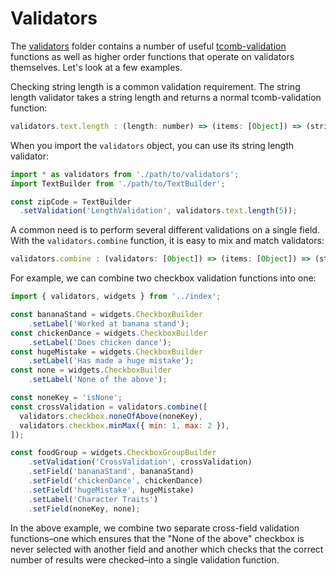 # Validators

The [validators](../src/validators) folder contains a number of useful
[tcomb-validation](https://github.com/gcanti/tcomb-validation) functions as
well as higher order functions that operate on validators themselves. Let's
look at a few examples.

Checking string length is a common validation requirement. The string length
validator takes a string length and returns a normal tcomb-validation function:

```js
validators.text.length : (length: number) => (items: [Object]) => (string | null)
```

When you import the `validators` object, you can use its string length validator:

```js
import * as validators from './path/to/validators';
import TextBuilder from './path/to/TextBuilder';

const zipCode = TextBuilder
  .setValidation('LengthValidation', validators.text.length(5));
```

A common need is to perform several different validations on a single field.
With the `validators.combine` function, it is easy to mix and match validators:

```js
validators.combine : (validators: [Object]) => (items: [Object]) => (string | null)
```

For example, we can combine two checkbox validation functions into one:

```js
import { validators, widgets } from '../index';

const bananaStand = widgets.CheckboxBuilder
    .setLabel('Worked at banana stand');
const chickenDance = widgets.CheckboxBuilder
    .setLabel('Does chicken dance');
const hugeMistake = widgets.CheckboxBuilder
    .setLabel('Has made a huge mistake');
const none = widgets.CheckboxBuilder
    .setLabel('None of the above');

const noneKey = 'isNone';
const crossValidation = validators.combine([
  validators.checkbox.noneOfAbove(noneKey),
  validators.checkbox.minMax({ min: 1, max: 2 }),
]);

const foodGroup = widgets.CheckboxGroupBuilder
    .setValidation('CrossValidation', crossValidation)
    .setField('bananaStand', bananaStand)
    .setField('chickenDance', chickenDance)
    .setField('hugeMistake', hugeMistake)
    .setLabel('Character Traits')
    .setField(noneKey, none);
```

In the above example, we combine two separate cross-field validation functions–one
which ensures that the "None of the above" checkbox is never selected with
another field and another which checks that the correct number of results were
checked–into a single validation function.
